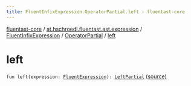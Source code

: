 ```yaml
---
title: FluentInfixExpression.OperatorPartial.left - fluentast-core
---
```


[fluentast-core](../../../index.html) / [at.hschroedl.fluentast.ast.expression](../../index.html) / [FluentInfixExpression](../index.html) / [OperatorPartial](index.html) / [left](.)

# left

`fun left(expression: `[`FluentExpression`](../../-fluent-expression/index.html)`): `[`LeftPartial`](../-left-partial/index.html) [(source)](http://github.com/hschroedl/fluentast/tree/master/core/at.hschroedl.fluentast/ast/expression/InfixExpression.kt#L57)